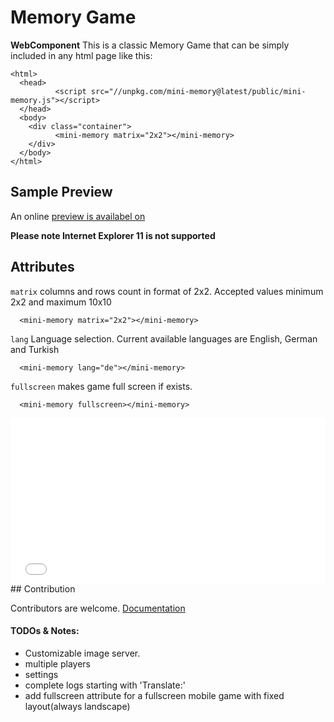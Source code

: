 # Memory Game
**WebComponent**
This is a classic Memory Game that can be simply included in any html page like this:

    <html>
      <head>
        	  <script src="//unpkg.com/mini-memory@latest/public/mini-memory.js"></script>
      </head>
      <body>
        <div class="container">
              <mini-memory matrix="2x2"></mini-memory>
        </div>
      </body>
    </html>

## Sample Preview

An online [preview is availabel on][sample-preview]

**Please note Internet Explorer 11 is not supported**

## Attributes

`matrix` columns and rows count in format of 2x2. Accepted values minimum 2x2 and maximum 10x10

      <mini-memory matrix="2x2"></mini-memory>

`lang` Language selection. Current available languages are English, German and Turkish

      <mini-memory lang="de"></mini-memory>

`fullscreen` makes game full screen if exists.

      <mini-memory fullscreen></mini-memory>

<iframe height="265" style="width: 100%;" scrolling="no" title="Mini Memory Web Component" src="//codepen.io/softberry/embed/dwBrNB/?height=265&theme-id=dark&default-tab=css,resultundefined" frameborder="no" allowtransparency="true" allowfullscreen="true">
  See the Pen <a href='https://codepen.io/softberry/pen/dwBrNB/'>Mini Memory Web Component</a> by Emre Sakarya
  (<a href='https://codepen.io/softberry'>@softberry</a>) on <a href='https://codepen.io'>CodePen</a>.
</iframe>
## Contribution

Contributors are welcome. [Documentation][docs]
#### TODOs & Notes:

- Customizable image server.
- multiple players
- settings
- complete logs starting with 'Translate:'
- add fullscreen attribute for a fullscreen mobile game with fixed layout(always landscape)

[sample-preview]: http://www.emresakarya.com/mini-memory
[docs]:https://softberry.github.io/memory-game/
